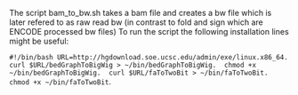 The script bam_to_bw.sh takes a bam file and creates a bw file which is later refered to as raw read bw (in contrast to fold and sign which are ENCODE processed bw files)
To run the script the following installation lines might be useful:

`#!/bin/bash
URL=http://hgdownload.soe.ucsc.edu/admin/exe/linux.x86_64. 
curl $URL/bedGraphToBigWig > ~/bin/bedGraphToBigWig. 
chmod +x ~/bin/bedGraphToBigWig. 
curl $URL/faToTwoBit > ~/bin/faToTwoBit. 
chmod +x ~/bin/faToTwoBit`. 

